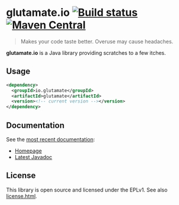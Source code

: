
# glutamate.io [![Build status](https://api.travis-ci.org/ctron/glutamate.svg)](https://travis-ci.org/ctron/glutamate) [![Maven Central](https://img.shields.io/maven-central/v/io.glutamate/glutamate.svg "Maven Central Status")](https://search.maven.org/#search%7Cgav%7C1%7Cg%3A%22io.glutamate%22%20AND%20a%3A%22glutamate%22)

> Makes your code taste better. Overuse may cause headaches.

**glutamate.io** is a Java library providing scratches to a few itches.

## Usage

```xml
<dependency>
  <groupId>io.glutamate</groupId>
  <artifactId>glutamate</artifactId>
  <version><!-- current version --></version>
</dependency>
```

## Documentation

See the [most recent documentation](https://glutamate.io/latest "Glutamate Documentation"):

* [Homepage](https://glutamate.io)
* [Latest Javadoc](https://glutamate.io/latest/apidocs "JavaDoc")

## License

This library is open source and licensed under the EPLv1. See also [license.html](license.html).

